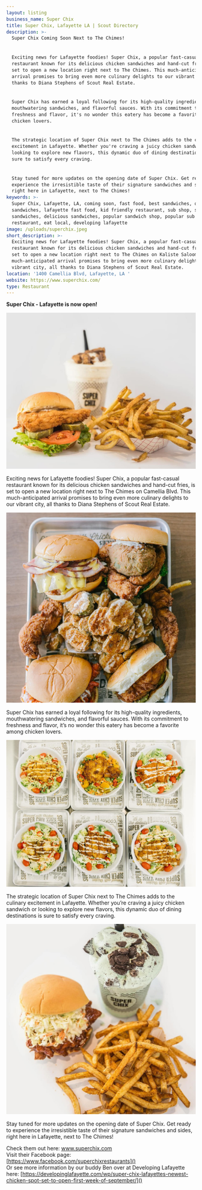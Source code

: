 ```yaml
---
layout: listing
business_name: Super Chix
title: Super Chix, Lafayette LA | Scout Directory
description: >-
  Super Chix Coming Soon Next to The Chimes!


  Exciting news for Lafayette foodies! Super Chix, a popular fast-casual
  restaurant known for its delicious chicken sandwiches and hand-cut fries, is
  set to open a new location right next to The Chimes. This much-anticipated
  arrival promises to bring even more culinary delights to our vibrant city, all
  thanks to Diana Stephens of Scout Real Estate.


  Super Chix has earned a loyal following for its high-quality ingredients,
  mouthwatering sandwiches, and flavorful sauces. With its commitment to
  freshness and flavor, it's no wonder this eatery has become a favorite among
  chicken lovers.


  The strategic location of Super Chix next to The Chimes adds to the culinary
  excitement in Lafayette. Whether you're craving a juicy chicken sandwich or
  looking to explore new flavors, this dynamic duo of dining destinations is
  sure to satisfy every craving.


  Stay tuned for more updates on the opening date of Super Chix. Get ready to
  experience the irresistible taste of their signature sandwiches and sides,
  right here in Lafayette, next to The Chimes!
keywords: >-
  Super Chix, Lafayette, LA, coming soon, fast food, best sandwiches, quality
  sandwiches, lafayette fast food, kid friendly restaurant, sub shop, sub
  sandwiches, delicious sandwiches, popular sandwich shop, popular sub shop, new
  restaurant, eat local, developing lafayette
image: /uploads/superchix.jpeg
short_description: >-
  Exciting news for Lafayette foodies! Super Chix, a popular fast-casual
  restaurant known for its delicious chicken sandwiches and hand-cut fries, is
  set to open a new location right next to The Chimes on Kaliste Saloom Rd. This
  much-anticipated arrival promises to bring even more culinary delights to our
  vibrant city, all thanks to Diana Stephens of Scout Real Estate.
location: '1400 Camellia Blvd, Lafayette, LA '
website: https://www.superchix.com/
type: Restaurant
---
```

**Super Chix - Lafayette is now open!**

![](/uploads/457631818-10233858333665360-3847575700390393957-n.jpg)

Exciting news for Lafayette foodies! Super Chix, a popular fast-casual restaurant known for its delicious chicken sandwiches and hand-cut fries, is set to open a new location right next to The Chimes on Camellia Blvd. This much-anticipated arrival promises to bring even more culinary delights to our vibrant city, all thanks to Diana Stephens of Scout Real Estate.

![](/uploads/457861222-10233858333625359-4596917210527807957-n.jpg)

Super Chix has earned a loyal following for its high-quality ingredients, mouthwatering sandwiches, and flavorful sauces. With its commitment to freshness and flavor, it’s no wonder this eatery has become a favorite among chicken lovers.

![](/uploads/458198313-10233858334225374-1930179269716399012-n.jpg)

The strategic location of Super Chix next to The Chimes adds to the culinary excitement in Lafayette. Whether you’re craving a juicy chicken sandwich or looking to explore new flavors, this dynamic duo of dining destinations is sure to satisfy every craving.

![](/uploads/458263621-10233858335465405-1233103549008979259-n.jpg)

Stay tuned for more updates on the opening date of Super Chix. Get ready to experience the irresistible taste of their signature sandwiches and sides, right here in Lafayette, next to The Chimes!

Check them out here: [<u>www.superchix.com</u>](http://www.superchix.com/)<u> <br /></u>Visit their Facebook page: [https://www.facebook.com/superchixrestaurants]()<u><br /></u>Or see more information by our buddy Ben over at Developing Lafayette here: [https://developinglafayette.com/wp/super-chix-lafayettes-newest-chicken-spot-set-to-open-first-week-of-september/]()